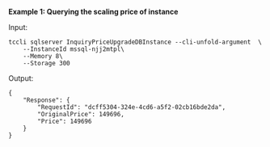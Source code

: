 **Example 1: Querying the scaling price of instance**



Input: 

```
tccli sqlserver InquiryPriceUpgradeDBInstance --cli-unfold-argument  \
    --InstanceId mssql-njj2mtpl\
    --Memory 8\
    --Storage 300
```

Output: 
```
{
    "Response": {
        "RequestId": "dcff5304-324e-4cd6-a5f2-02cb16bde2da",
        "OriginalPrice": 149696,
        "Price": 149696
    }
}
```

